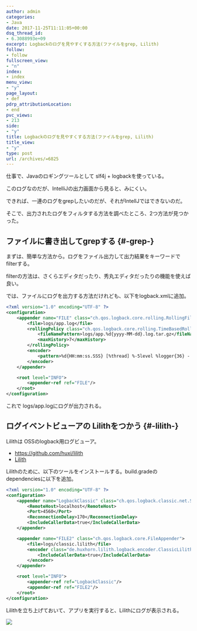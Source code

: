 ```yaml
---
author: admin
categories:
- Java
date: 2017-11-25T11:11:05+00:00
dsq_thread_id:
- 6.3088993e+09
excerpt: Logbackのログを見やすくする方法(ファイルをgrep, Lilith)
follow:
- follow
fullscreen_view:
- "n"
index:
- index
menu_view:
- "y"
page_layout:
- def
pdrp_attributionLocation:
- end
pvc_views:
- 213
side:
- "y"
title: Logbackのログを見やすくする方法(ファイルをgrep, Lilith)
title_view:
- "y"
type: post
url: /archives/=6825
---
```


仕事で、Javaのロギングツールとして slf4j + logbackを使っている。

このログなのだが、IntelliJの出力画面から見ると、みにくい。
  
できれば、一連のログをgrepしたいのだが、それがIntellJではできないのだ。

そこで、出力されたログをフィルタする方法を調べたところ、2つ方法が見つかった。

## ファイルに書き出してgrepする {#-grep-}

まずは、簡単な方法から。ログをファイル出力して出力結果をキーワードでfilterする。
  
filterの方法は、さくらエディタだったり、秀丸エディタだったりの機能を使えば良い。

では、ファイルにログを出力する方法だけれども、以下をlogback.xmlに追加。

```xml
<?xml version="1.0" encoding="UTF-8" ?>
<configuration>
    <appender name="FILE" class="ch.qos.logback.core.rolling.RollingFileAppender">
        <file>logs/app.log</file>
        <rollingPolicy class="ch.qos.logback.core.rolling.TimeBasedRollingPolicy">
            <fileNamePattern>logs/app.%d{yyyy-MM-dd}.log.tar.gz</fileNamePattern>
            <maxHistory>7</maxHistory>
        </rollingPolicy>
        <encoder>
            <pattern>%d{HH:mm:ss.SSS} [%thread] %-5level %logger{36} - %msg%n</pattern>
        </encoder>
    </appender>

    <root level="INFO">
        <appender-ref ref="FILE"/>
    </root>
</configuration>
```

これで logs/app.logにログが出力される。

## ログイベントビューアの Lilithをつかう {#-lilith-}

Lilithは OSSのlogback用ログビューア。

  * <https://github.com/huxi/lilith>
  * [Lilith][1]

Lilithのために、以下のツールをインストールする。build.gradeのdependenciesに以下を追加。

```xml
<?xml version="1.0" encoding="UTF-8" ?>
<configuration>
    <appender name="LogbackClassic" class="ch.qos.logback.classic.net.SocketAppender">
        <RemoteHost>localhost</RemoteHost>
        <Port>4560</Port>
        <ReconnectionDelay>170</ReconnectionDelay>
        <IncludeCallerData>true</IncludeCallerData>
    </appender>

    <appender name="FILE2" class="ch.qos.logback.core.FileAppender">
        <file>logs/classic.lilith</file>
        <encoder class="de.huxhorn.lilith.logback.encoder.ClassicLilithEncoder">
            <IncludeCallerData>true</IncludeCallerData>
        </encoder>
    </appender>

    <root level="INFO">
        <appender-ref ref="LogbackClassic"/>
        <appender-ref ref="FILE2"/>
    </root>
</configuration>
```

Lilithを立ち上げておいて、アプリを実行すると、Lilithにログが表示される。
  
![][2]

 [1]: https://lilith.huxhorn.de/
 [2]: https://lh3.googleusercontent.com/6mpoRdnNUq0xJfsU7uCtGjAard1ik32fUpdJxtoz33_Yt3zptd5aPZqRlWbUdVQI6ZEFyLYUnFdk8l8wCAJSonR-tBpuv62IIMNQ6mzaOuwP2l3spznfAx6hkibbwlDXZBseK7G8cKTfcHUZZJawNCqtpKM-Oh1nuHlUCg_Tw5Zbsv84H1sDhxedz0JTyYShDtKpm8gPJ2jnmw7oudy10D6ki8GR53ncleszcgrDUhRt7Nk3SACH419TO66fVdYyey2nBWI8qJ204jEKeEs2jc9kjtQKQc8wggbjVCc-j9YlO-wZIhLuFUH-UHzvPNHMIzL9Xd2iQoSuoiQvNoj2H-4yysHH5afQ1w6fUST3se2IyIjkQRoA3pXSHAmY6xJ8qrUvzA7NuiqrR1UtxnQ05rj0MLxcff0_MBQt57pcElJkihaI844AzjAxhi-w8DjTGi088yXFSLrEhcwyBVvVTfJbCXUl15BRmsXTSMbGuSbC6Tajuml2wrKH4gw3VCUF6NzUaO-c5jxMZLTIieAvV48A2pE9ON2Qn3VoyKwFwYepUw4Cc7io0AME9MRmwOCQEIs83GY17RJLYVCXeDaMhYkd-86L4-mC6ump6F_MIg=w687-h427-no
